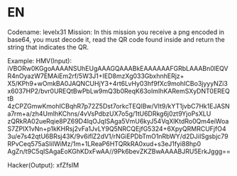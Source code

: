 # EN
Codename: levelx31
Mission: In this mission you receive a png encoded in base64, you must decode it, read the QR code found inside
and return the string that indicates the QR.

Example: 
HMV(Input): iVBORw0KGgoAAAANSUhEUgAAAGQAAABkEAAAAAAFGRbLAAABn0lEQVR4nOyazW7EMAiEm2rf/5W3J1+IED8mzXg033GbxhnhERjz+
X5/KPh9+wOmkBA0JAQNCUHjY3+4rt6LvHy03hf9fXc9mohICBo3jyyyNZi3x6037HP2/bvr0UREQtBwPbLw9mQ3b0ReqK63oImIhKARemSXyDNT0EREQtB
4zCPZGmwKmohICBqhR7p72Z5Dst7orkcTEQlBw/VIt9/kYT1jvbC7Hk1EJASNa7rm+a/zh4UmIhKChns/4vVsPdbzUX7o5g/1tU6DRkg6j0zt9YjoPsXLU
zQRkRA02ueRqie8PZ69D4lqOJqISAga5VmU6kyJ54VqXlKtdRo0Qm4eiWoaS7ZPlX1vNn+p1kKHRsj2vFa1JvLY9Q5NRCQEjfG5324+6XpyQRMRCUFjfO4
3u/e7s42qtU6BRsj43K/9v6iflZ2dV1/rNGiEPDbTmO1nRbWY/d2DJiISgsbjc79RPvCeq575aSIiIWiMz/1m+1LReaP6HTQRkRA0xud+s3eJ1fyi88hp0
AgZn/t9C5qISAgaEoKGhKDxFwAA//9Pk6bevZKZBwAAAABJRU5ErkJggg==

Hacker(Output): xfZfsIM
